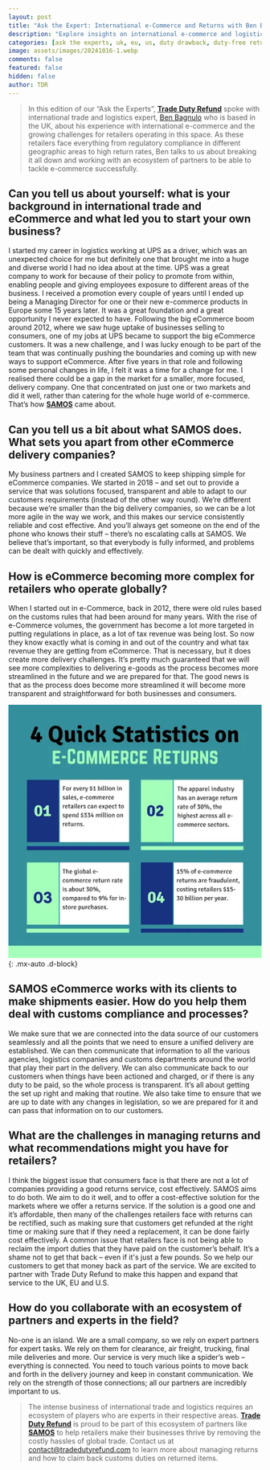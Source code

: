 ```yaml
---
layout: post
title: "Ask the Expert: International e-Commerce and Returns with Ben Bagnulo, Chief Executive, SAMOS"
description: "Explore insights on international e-commerce and logistics challenges from Ben Bagnulo, Chief Executive of SAMOS, focusing on solutions and partnerships."
categories: [ask the experts, uk, eu, us, duty drawback, duty-free returns, e-commerce, b2c, TDR]
image: assets/images/20241016-1.webp
comments: false
featured: false
hidden: false
author: TDR
---
```


> In this edition of our “Ask the Experts”, [**Trade Duty Refund**](https://tradedutyrefund.com) spoke with international trade and logistics expert, [Ben Bagnulo](https://www.linkedin.com/in/ben-bagnulo-18036b28/) who is based in the UK, about his experience with international e-commerce and the growing challenges for retailers operating in this space. As these retailers face everything from regulatory compliance in different geographic areas to high return rates, Ben talks to us about breaking it all down and working with an ecosystem of partners to be able to tackle e-commerce successfully.

## Can you tell us about yourself: what is your background in international trade and eCommerce and what led you to start your own business?
I started my career in logistics working at UPS as a driver, which was an unexpected choice for me but definitely one that brought me into a huge and diverse world I had no idea about at the time. UPS was a great company to work for because of their policy to promote from within, enabling people and giving employees exposure to different areas of the business. I received a promotion every couple of years until I ended up being a Managing Director for one or their new e-commerce products in Europe some 15 years later. It was a great foundation and a great opportunity I never expected to have.
Following the big eCommerce boom around 2012, where we saw huge uptake of businesses selling to consumers, one of my jobs at UPS became to support the big eCommerce customers. It was a new challenge, and I was lucky enough to be part of the team that was continually pushing the boundaries and coming up with new ways to support eCommerce. 
After five years in that role and following some personal changes in life, I felt it was a time for a change for me. I realised there could be a gap in the market for a smaller, more focused, delivery company. One that concentrated on just one or two markets and did it well, rather than catering for the whole huge world of e-commerce. 
That’s how [**SAMOS**](https://samos-e.com/) came about.

## Can you tell us a bit about what SAMOS does. What sets you apart from other eCommerce delivery companies?
My business partners and I created SAMOS to keep shipping simple for eCommerce companies. We started in 2018 – and set out to provide a service that was solutions focused, transparent and able to adapt to our customers requirements (instead of the other way round).
We’re different because we’re smaller than the big delivery companies, so we can be a lot more agile in the way we work, and this makes our service consistently reliable and cost effective. And you’ll always get someone on the end of the phone who knows their stuff – there’s no escalating calls at SAMOS. We believe that’s important, so that everybody is fully informed, and problems can be dealt with quickly and effectively.

## How is eCommerce becoming more complex for retailers who operate globally?
When I started out in e-Commerce, back in 2012, there were old rules based on the customs rules that had been around for many years. With the rise of e-Commerce volumes, the government has become a lot more targeted in putting regulations in place, as a lot of tax revenue was being lost. So now they know exactly what is coming in and out of the country and what tax revenue they are getting from eCommerce. That is necessary, but it does create more delivery challenges. 
It’s pretty much guaranteed that we will see more complexities to delivering e-goods as the process becomes more streamlined in the future and we are prepared for that. The good news is that as the process does become more streamlined it will become more transparent and straightforward for both businesses and consumers.

!["Infographic showing 4 key statistics on e-commerce returns: 1) E-commerce retailers spend $334 million on returns for every $1 billion in sales. 2) The apparel industry has the highest return rate at 30%. 3) The global e-commerce return rate is 30%, compared to 9% for in-store purchases. 4) 15% of e-commerce returns are fraudulent, costing retailers $15-30 billion annually."](/assets/images/20241016-2.webp){: .mx-auto .d-block}

## SAMOS eCommerce works with its clients to make shipments easier. How do you help them deal with customs compliance and processes?
We make sure that we are connected into the data source of our customers seamlessly and all the points that we need to ensure a unified delivery are established. We can then communicate that information to all the various agencies, logistics companies and customs departments around the world that play their part in the delivery. 
We can also communicate back to our customers when things have been actioned and charged, or if there is any duty to be paid, so the whole process is transparent. It’s all about getting the set up right and making that routine. 
We also take time to ensure that we are up to date with any changes in legislation, so we are prepared for it and can pass that information on to our customers.

## What are the challenges in managing returns and what recommendations might you have for retailers?
I think the biggest issue that consumers face is that there are not a lot of companies providing a good returns service, cost effectively. SAMOS aims to do both. We aim to do it well, and to offer a cost-effective solution for the markets where we offer a returns service.
If the solution is a good one and it’s affordable, then many of the challenges retailers face with returns can be rectified, such as making sure that customers get refunded at the right time or making sure that if they need a replacement, it can be done fairly cost effectively. 
A common issue that retailers face is not being able to reclaim the import duties that they have paid on the customer’s behalf. It’s a shame not to get that back – even if it's just a few pounds. So we help our customers to get that money back as part of the service. We are excited to partner with Trade Duty Refund to make this happen and expand that service to the UK, EU and U.S. 

## How do you collaborate with an ecosystem of partners and experts in the field?
No-one is an island. We are a small company, so we rely on expert partners for expert tasks. We rely on them for clearance, air freight, trucking, final mile deliveries and more.
Our service is very much like a spider’s web – everything is connected. You need to touch various points to move back and forth in the delivery journey and keep in constant communication. We rely on the strength of those connections; all our partners are incredibly important to us.


>The intense business of international trade and logistics requires an ecosystem of players who are experts in their respective areas. [**Trade Duty Refund**](https://tradedutyrefund.com) is proud to be part of this ecosystem of partners like [**SAMOS**](https://samos-e.com/) to help retailers make their businesses thrive by removing the costly hassles of global trade.
Contact us at [contact@tradedutyrefund.com](mailto:contact@tradedutyrefund.com) to learn more about managing returns and how to claim back customs duties on returned items. 
